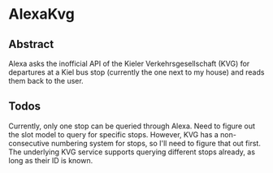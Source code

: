 # AlexaKvg

## Abstract
Alexa asks the inofficial API of the Kieler Verkehrsgesellschaft (KVG) for departures at a Kiel bus stop (currently the one next to my house) and reads them back to the user.

## Todos
Currently, only one stop can be queried through Alexa. Need to figure out the slot model to query for specific stops. However, KVG has a non-consecutive numbering system for stops, so I'll need to figure that out first. The underlying KVG service supports querying different stops already, as long as their ID is known.
